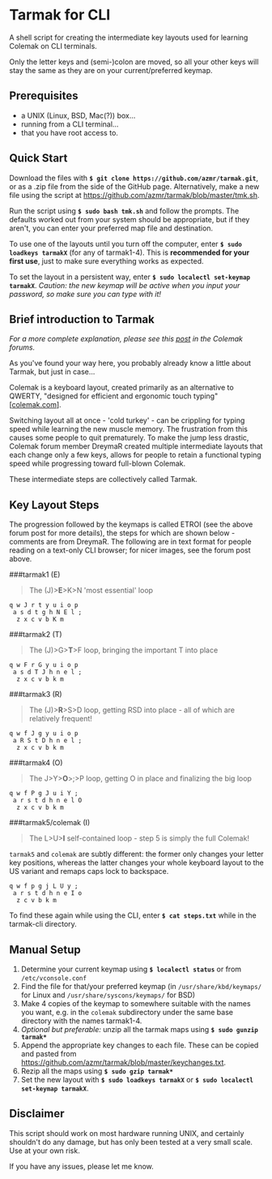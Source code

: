 # Tarmak for CLI
A shell script for creating the intermediate key layouts used for learning Colemak on CLI terminals.

Only the letter keys and (semi-)colon are moved, so all your other keys will stay the same as they are on your current/preferred keymap.

## Prerequisites
 - a UNIX (Linux, BSD, Mac(?)) box...
 - running from a CLI terminal...
 - that you have root access to.

## Quick Start
Download the files with **`$ git clone https://github.com/azmr/tarmak.git`**, or as a .zip file from the side of the GitHub page. Alternatively, make a new file using the script at https://github.com/azmr/tarmak/blob/master/tmk.sh.

Run the script using **`$ sudo bash tmk.sh`** and follow the prompts.
The defaults worked out from your system should be appropriate, but if they aren't, you can enter your preferred map file and destination.

To use one of the layouts until you turn off the computer, enter **`$ sudo loadkeys tarmakX`** (for any of tarmak1-4). This is **recommended for your first use**, just to make sure everything works as expected.

To set the layout in a persistent way, enter **`$ sudo localectl set-keymap tarmakX`**. *Caution: the new keymap will be active when you input your password, so make sure you can type with it!*

## Brief introduction to Tarmak
*For a more complete explanation, please see this [post](http://forum.colemak.com/viewtopic.php?id=1858 "Learn Colemak in steps with the Tarmak layouts!") in the Colemak forums.*

As you've found your way here, you probably already know a little about Tarmak, but just in case...

Colemak is a keyboard layout, created primarily as an alternative to QWERTY, "designed for efficient and ergonomic touch typing" [[colemak.com](http://colemak.com)].

Switching layout all at once - 'cold turkey' - can be crippling for typing speed while learning the new muscle memory.
The frustration from this causes some people to quit prematurely.
To make the jump less drastic, Colemak forum member DreymaR created multiple intermediate layouts that each change only a few keys, allows for people to retain a functional typing speed while progressing toward full-blown Colemak.

These intermediate steps are collectively called Tarmak.

## Key Layout Steps
The progression followed by the keymaps is called ETROI (see the above forum post for more details), the steps for which are shown below - comments are from DreymaR. The following are in text format for people reading on a text-only CLI browser; for nicer images, see the forum post above.

###tarmak1 (E)
>The (J)>__E__>K>N 'most essential' loop

```
q w J r t y u i o p
 a s d t g h N E l ;
  z x c v b K m
```

###tarmak2 (T)
>The (J)>G>__T__>F loop, bringing the important T into place

```
q w F r G y u i o p
 a s d T J h n e l ;
  z x c v b k m
```

###tarmak3 (R)
>The (J)>__R__>S>D loop, getting RSD into place - all of which are relatively frequent!

```
q w f J g y u i o p
 a R S t D h n e l ;
  z x c v b k m
```

###tarmak4 (O)
>The J>Y>__O__>;>P loop, getting O in place and finalizing the big loop

```
q w f P g J u i Y ;
 a r s t d h n e l O
  z x c v b k m
```

###tarmak5/colemak (I)
>The L>U>__I__ self-contained loop - step 5 is simply the full Colemak!

`tarmak5` and `colemak` are subtly different: the former only changes your letter key positions, whereas the latter changes your whole keyboard layout to the US variant and remaps caps lock to backspace.

```
q w f p g j L U y ;
 a r s t d h n e I o
  z c v b k m
```

To find these again while using the CLI, enter **`$ cat steps.txt`** while in the tarmak-cli directory.

## Manual Setup
1. Determine your current keymap using **`$ localectl status`** or from `/etc/vconsole.conf`
2. Find the file for that/your preferred keymap (in `/usr/share/kbd/keymaps/` for Linux and `/usr/share/syscons/keymaps/` for BSD)
3. Make 4 copies of the keymap to somewhere suitable with the names you want, e.g. in the `colemak` subdirectory under the same base directory with the names tarmak1-4.
4. *Optional but preferable:* unzip all the tarmak maps using **`$ sudo gunzip tarmak*`**
5. Append the appropriate key changes to each file. These can be copied and pasted from https://github.com/azmr/tarmak/blob/master/keychanges.txt.
6. Rezip all the maps using **`$ sudo gzip tarmak*`**
7. Set the new layout with **`$ sudo loadkeys tarmakX`** or **`$ sudo localectl set-keymap tarmakX`**.

## Disclaimer
This script should work on most hardware running UNIX, and certainly shouldn't do any damage, but has only been tested at a very small scale.
Use at your own risk.

If you have any issues, please let me know.
